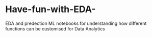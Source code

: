 # Have-fun-with-EDA-
EDA and predection ML notebooks for understanding how different functions can be customised for Data Analytics
